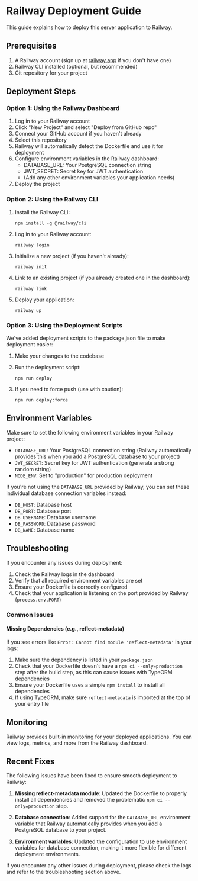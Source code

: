 # Railway Deployment Guide

This guide explains how to deploy this server application to Railway.

## Prerequisites

1. A Railway account (sign up at [railway.app](https://railway.app) if you don't have one)
2. Railway CLI installed (optional, but recommended)
3. Git repository for your project

## Deployment Steps

### Option 1: Using the Railway Dashboard

1. Log in to your Railway account
2. Click "New Project" and select "Deploy from GitHub repo"
3. Connect your GitHub account if you haven't already
4. Select this repository
5. Railway will automatically detect the Dockerfile and use it for deployment
6. Configure environment variables in the Railway dashboard:
   - DATABASE_URL: Your PostgreSQL connection string
   - JWT_SECRET: Secret key for JWT authentication
   - (Add any other environment variables your application needs)
7. Deploy the project

### Option 2: Using the Railway CLI

1. Install the Railway CLI:
   ```
   npm install -g @railway/cli
   ```

2. Log in to your Railway account:
   ```
   railway login
   ```

3. Initialize a new project (if you haven't already):
   ```
   railway init
   ```

4. Link to an existing project (if you already created one in the dashboard):
   ```
   railway link
   ```

5. Deploy your application:
   ```
   railway up
   ```

### Option 3: Using the Deployment Scripts

We've added deployment scripts to the package.json file to make deployment easier:

1. Make your changes to the codebase
2. Run the deployment script:
   ```
   npm run deploy
   ```

3. If you need to force push (use with caution):
   ```
   npm run deploy:force
   ```

## Environment Variables

Make sure to set the following environment variables in your Railway project:

- `DATABASE_URL`: Your PostgreSQL connection string (Railway automatically provides this when you add a PostgreSQL database to your project)
- `JWT_SECRET`: Secret key for JWT authentication (generate a strong random string)
- `NODE_ENV`: Set to "production" for production deployment

If you're not using the `DATABASE_URL` provided by Railway, you can set these individual database connection variables instead:

- `DB_HOST`: Database host
- `DB_PORT`: Database port
- `DB_USERNAME`: Database username
- `DB_PASSWORD`: Database password
- `DB_NAME`: Database name

## Troubleshooting

If you encounter any issues during deployment:

1. Check the Railway logs in the dashboard
2. Verify that all required environment variables are set
3. Ensure your Dockerfile is correctly configured
4. Check that your application is listening on the port provided by Railway (`process.env.PORT`)

### Common Issues

#### Missing Dependencies (e.g., reflect-metadata)

If you see errors like `Error: Cannot find module 'reflect-metadata'` in your logs:

1. Make sure the dependency is listed in your `package.json`
2. Check that your Dockerfile doesn't have a `npm ci --only=production` step after the build step, as this can cause issues with TypeORM dependencies
3. Ensure your Dockerfile uses a simple `npm install` to install all dependencies
4. If using TypeORM, make sure `reflect-metadata` is imported at the top of your entry file

## Monitoring

Railway provides built-in monitoring for your deployed applications. You can view logs, metrics, and more from the Railway dashboard.

## Recent Fixes

The following issues have been fixed to ensure smooth deployment to Railway:

1. **Missing reflect-metadata module**: Updated the Dockerfile to properly install all dependencies and removed the problematic `npm ci --only=production` step.

2. **Database connection**: Added support for the `DATABASE_URL` environment variable that Railway automatically provides when you add a PostgreSQL database to your project.

3. **Environment variables**: Updated the configuration to use environment variables for database connection, making it more flexible for different deployment environments.

If you encounter any other issues during deployment, please check the logs and refer to the troubleshooting section above.